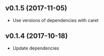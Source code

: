 ## v0.1.5 (2017-11-05)

* Use versions of dependencies with caret

## v0.1.4 (2017-10-18)

* Update dependencies